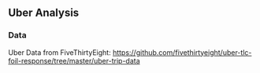 ## Uber Analysis



### Data


Uber Data from FiveThirtyEight: https://github.com/fivethirtyeight/uber-tlc-foil-response/tree/master/uber-trip-data
